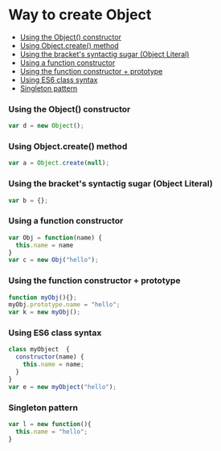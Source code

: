 # Way to create Object

<ul>
  <li><a href="#using-the-object-constructor" title="Using the Object() constructor">Using the Object() constructor</a></li>
  <li><a href="#using-objectcreate-method" title="Using Object.create() method">Using Object.create() method</a></li>
  <li><a href="#using-the-brackets-syntactig-sugar-object-literal" title="Using the bracket's syntactig sugar (Object Literal)">Using the bracket's syntactig sugar (Object Literal)</a></li>
  <li><a href="#using-a-function-constructor" title="Using a function constructor">Using a function constructor</a></li>
  <li><a href="#using-the-function-constructor--prototype" title="Using the function constructor + prototype">Using the function constructor + prototype</a></li>
  <li><a href="#using-es6-class-syntax" title="Using ES6 class syntax">Using ES6 class syntax</a></li>
  <li><a href="#singleton-pattern" title="Singleton pattern">Singleton pattern</a></li>
</ul>


### Using the Object() constructor

```javascript
var d = new Object();
```

### Using Object.create() method

```javascript
var a = Object.create(null);
```

### Using the bracket's syntactig sugar (Object Literal)

```javascript
var b = {};
```

### Using a function constructor

```javascript
var Obj = function(name) {
  this.name = name
}
var c = new Obj("hello"); 
```

### Using the function constructor + prototype

```javascript
function myObj(){};
myObj.prototype.name = "hello";
var k = new myObj();
```

### Using ES6 class syntax

```javascript
class myObject  {
  constructor(name) {
    this.name = name;
  }
}
var e = new myObject("hello");
```

### Singleton pattern

```javascript
var l = new function(){
  this.name = "hello";
}
```
